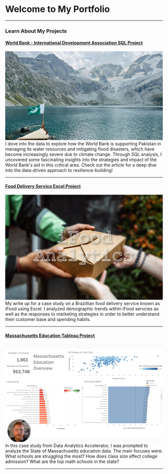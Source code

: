  # Welcome to My Portfolio

---

### Learn About My Projects

#### [World Bank - International Development Association SQL Project](https://www.linkedin.com/pulse/pakistan-water-fight-safety-security-harrison-reed-qu1ze/?trackingId=963h%2Fj6ITQ2oPu11mrtrNg%3D%3D)
[<img src="images/Pakistan and Water2.jpg">](https://www.linkedin.com/pulse/pakistan-water-fight-safety-security-harrison-reed-qu1ze/?trackingId=963h%2Fj6ITQ2oPu11mrtrNg%3D%3D)
I dove into the data to explore how the World Bank is supporting Pakistan in managing its water resources and mitigating flood disasters, which have become increasingly severe due to climate change. Through SQL analysis, I uncovered some fascinating insights into the strategies and impact of the World Bank's aid in this critical area. Check out the article for a deep dive into the data-driven approach to resilience-building! 

<!--#### [Internal Blog Post Project](/bank)
<img src="images/dummy_thumbnail.jpg?raw=true"/>
Tolulope is the best 

---
#### [Linked File Project](/files/Day 12 - 21 days to data.pdf)
<img src="images/21 Days To Data Challenge.png?raw=true"/>
For this project, I explored what a good analytics PowerPoint presentation should entail. It talks about main talking points, how to tie data to the business value, and much more. -->

---
#### [Food Delivery Service Excel Project](https://www.linkedin.com/pulse/analyzing-ifood-sales-excel-harrison-reed-9f9ye/)
[<img src="images/iFoodAnalyticsCoverPhoto.jpg?raw=true"/>](https://www.linkedin.com/pulse/analyzing-ifood-sales-excel-harrison-reed-9f9ye/)
My write up for a case study on a Brazillian food delivery service known as iFood using Excel. I analyzed demographic trends within iFood servcies as well as the responses to marketing strategies in order to better understand their customer base and spending habits.


---
#### [Massachusetts Education Tableau Project](https://www.loom.com/share/2c0e8c2c210c44cbb32172398d15f757)
[<img src="images/MassEdTableauVideoScreenshot.png?raw=true"/>](https://www.loom.com/share/2c0e8c2c210c44cbb32172398d15f757)
In this case study from Data Analytics Accelerator, I was prompted to analyze the State of Massachusetts education data. The main focuses were:
What schools are struggling the most?
How does class size affect college admission?
What are the top math schools in the state? 

---

<!-- ### Category Name 2

- [Project 1 Title](http://example.com/)
- [Project 2 Title](http://example.com/)
- [Project 3 Title](http://example.com/)
- [Project 4 Title](http://example.com/)
- [Project 5 Title](http://example.com/)

--- -->




